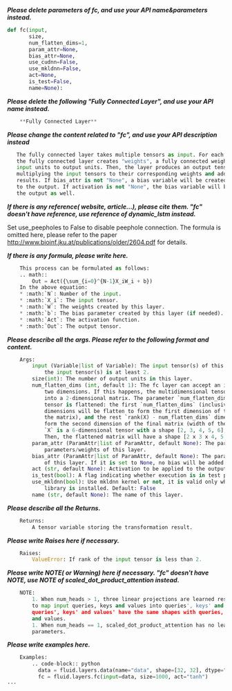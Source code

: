 **_Please delete parameters of fc, and use your API name&parameters instead._**

```python
def fc(input,
       size,
       num_flatten_dims=1,
       param_attr=None,
       bias_attr=None,
       use_cudnn=False,
       use_mkldnn=False,
       act=None,
       is_test=False,
       name=None):
 ```

**_Please delete the following "Fully Connected Layer", and use your API name instead._**

```python
    **Fully Connected Layer**
```

**_Please change the content related to "fc", and use your API description instead_**

```python
   The fully connected layer takes multiple tensors as input. For each tensor,
   the fully connected layer creates "weights", a fully connected weight matrix from
   input units to output units. Then, the layer produces an output tensor by
   multiplying the input tensors to their corresponding weights and adding up the
   results. If bias_attr is not "None", a bias variable will be created and added
   to the output. If activation is not "None", the bias variable will be added to
   the output as well.
```

**_If there is any reference( website, article...), please cite them. "fc" doesn't have reference,
use reference of dynamic_lstm instead._**


   Set use_peepholes to False to disable peephole connection. The formula is
   omitted here, please refer to the paper
   http://www.bioinf.jku.at/publications/older/2604.pdf for details.

**_If there is any formula, please write here._**

```python
    This process can be formulated as follows:
    .. math::
        Out = Act({\sum_{i=0}^{N-1}X_iW_i + b})
    In the above equation:
    * :math:`N`: Number of the input.
    * :math:`X_i`: The input tensor.
    * :math:`W`: The weights created by this layer.
    * :math:`b`: The bias parameter created by this layer (if needed).
    * :math:`Act`: The activation function.
    * :math:`Out`: The output tensor.
```

**_Please describe all the args. Please refer to the following format and content._**

```python
    Args:
        input (Variable|list of Variable): The input tensor(s) of this layer, and the dimension of
            the input tensor(s) is at least 2.
        size(int): The number of output units in this layer.
        num_flatten_dims (int, default 1): The fc layer can accept an input tensor with more than
            two dimensions. If this happens, the multidimensional tensor will first be flattened
            into a 2-dimensional matrix. The parameter `num_flatten_dims` determines how the input
            tensor is flattened: the first `num_flatten_dims` (inclusive, index starts from 1)
            dimensions will be flatten to form the first dimension of the final matrix (height of
            the matrix), and the rest `rank(X) - num_flatten_dims` dimensions are flattened to
            form the second dimension of the final matrix (width of the matrix). For example, suppose
            `X` is a 6-dimensional tensor with a shape [2, 3, 4, 5, 6], and `num_flatten_dims` = 3.
            Then, the flattened matrix will have a shape [2 x 3 x 4, 5 x 6] = [24, 30].
        param_attr (ParamAttr|list of ParamAttr, default None): The parameter attribute for learnable
            parameters/weights of this layer.
        bias_attr (ParamAttr|list of ParamAttr, default None): The parameter attribute for the bias
            of this layer. If it is set to None, no bias will be added to the output units.
        act (str, default None): Activation to be applied to the output of this layer.
        is_test(bool): A flag indicating whether execution is in test phase.
        use_mkldnn(bool): Use mkldnn kernel or not, it is valid only when the mkldnn
            library is installed. Default: False
        name (str, default None): The name of this layer.
```

**_Please describe all the Returns._**

```python
    Returns:
        A tensor variable storing the transformation result.
```
**_Please write Raises here if necessary._**
```python
    Raises:
        ValueError: If rank of the input tensor is less than 2.
```
**_Please write NOTE( or Warning) here if necessary. "fc" doesn't have NOTE, use NOTE of scaled_dot_product_attention instead._**
```python
    NOTE:
        1. When num_heads > 1, three linear projections are learned respectively
        to map input queries, keys and values into queries', keys' and values'.
        queries', keys' and values' have the same shapes with queries, keys
        and values.
        1. When num_heads == 1, scaled_dot_product_attention has no learnable
        parameters.
```

**_Please write examples here._**
```python
    Examples:
        .. code-block:: python
          data = fluid.layers.data(name="data", shape=[32, 32], dtype="float32")
          fc = fluid.layers.fc(input=data, size=1000, act="tanh")
···
